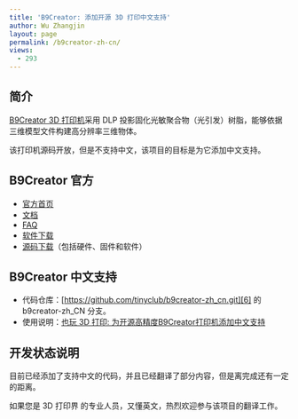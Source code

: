 ```yaml
---
title: 'B9Creator: 添加开源 3D 打印中文支持'
author: Wu Zhangjin
layout: page
permalink: /b9creator-zh-cn/
views:
  - 293
---
```


## 简介

[B9Creator 3D 打印机][1]采用 DLP 投影固化光敏聚合物（光引发）树脂，能够依据三维模型文件构建高分辨率三维物体。

该打印机源码开放，但是不支持中文，该项目的目标是为它添加中文支持。

## B9Creator 官方

  * [官方首页][1]
  * [文档][2]
  * [FAQ][3]
  * [软件下载][4]
  * [源码下载][5]（包括硬件、固件和软件）

## B9Creator 中文支持

  * 代码仓库：[https://github.com/tinyclub/b9creator-zh_cn.git][6] 的 b9creator-zh_CN 分支。
  * 使用说明：[也玩 3D 打印: 为开源高精度B9Creator打印机添加中文支持][7]

## 开发状态说明

目前已经添加了支持中文的代码，并且已经翻译了部分内容，但是离完成还有一定的距离。

如果您是 3D 打印界 的专业人员，又懂英文，热烈欢迎参与该项目的翻译工作。




 [1]: http://b9creator.com/
 [2]: http://b9creator.com/documentation/
 [3]: http://b9creator.com/faq/
 [4]: http://b9creator.com/software/
 [5]: http://b9creator.com/source-files/
 [6]: https://github.com/tinyclub/b9creator-zh_cn
 [7]: /3d-printing-adding-chinese-support-for-open-source-b9creator-high-precision-printers/
